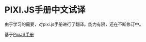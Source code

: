 # PIXI.JS手册中文试译

由于学习的需要，对pixi.js手册进行了翻译。能力有限，还在不断修订中。

基于[PixiJS手册](http://www.pixijs.com/tutorials)

